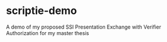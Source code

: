 # scriptie-demo
A demo of my proposed SSI Presentation Exchange with Verifier Authorization for my master thesis
